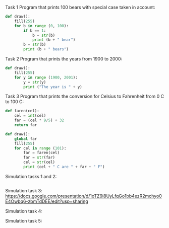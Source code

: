 Task 1
Program that prints 100 bears with special case taken in account:
```.py
def draw():
    fill(255)
    for b in range (0, 100):
        if b == 1:
            b = str(b)
            print (b + " bear")
        b = str(b)
        print (b + " bears")
```

Task 2
Program that prints the years from 1900 to 2000:
```.py
def draw():
    fill(255)
    for y in range (1900, 2001):
        y = str(y)
        print ("The year is " + y)
```

Task 3
Program that prints the conversion for Celsius to Fahrenheit from 0 C to 100 C:
```.py
def faren(cel):
    cel = int(cel)
    far = (cel * 9/5) + 32
    return far

def draw():
    global far
    fill(255)
    for cel in range (101):
        far = faren(cel)
        far = str(far)
        cel = str(cel)
        print (cel + " C are " + far + " F")
```

Simulation tasks 1 and 2:
```.py
```

Simulation task 3:
https://docs.google.com/presentation/d/1oTZ9i8UyLfqGo1bb4ezR2mchyo0E4Owbq6-zbmTdDEE/edit?usp=sharing

Simulation task 4:


Simulation task 5:
